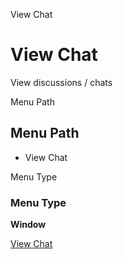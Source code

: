 
View Chat
# View Chat


View discussions / chats

Menu Path
## Menu Path



- View Chat

Menu Type
### Menu Type

**Window**


[View Chat](../../window-view-chat.md)
